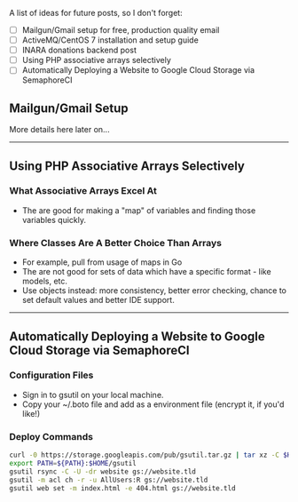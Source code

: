 A list of ideas for future posts, so I don't forget:

- [ ] Mailgun/Gmail setup for free, production quality email
- [ ] ActiveMQ/CentOS 7 installation and setup guide
- [ ] INARA donations backend post
- [ ] Using PHP associative arrays selectively
- [ ] Automatically Deploying a Website to Google Cloud Storage via SemaphoreCI

## Mailgun/Gmail Setup

More details here later on...

-----

## Using PHP Associative Arrays Selectively

### What Associative Arrays Excel At
- The are good for making a "map" of variables and finding those variables quickly.

### Where Classes Are A Better Choice Than Arrays
- For example, pull from usage of maps in Go
- The are not good for sets of data which have a specific format - like models, etc.
- Use objects instead: more consistency, better error checking, chance to set default values and better IDE support. 

-----

## Automatically Deploying a Website to Google Cloud Storage via SemaphoreCI

### Configuration Files

- Sign in to gsutil on your local machine.
- Copy your ~/.boto file and add as a environment file (encrypt it, if you'd like!)

### Deploy Commands

```bash
curl -0 https://storage.googleapis.com/pub/gsutil.tar.gz | tar xz -C $HOME
export PATH=${PATH}:$HOME/gsutil
gsutil rsync -C -U -dr website gs://website.tld
gsutil -m acl ch -r -u AllUsers:R gs://website.tld
gsutil web set -m index.html -e 404.html gs://website.tld
```

